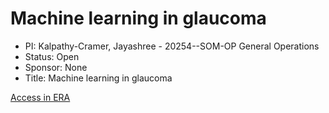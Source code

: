 # Machine learning in glaucoma

* PI: Kalpathy-Cramer, Jayashree - 20254--SOM-OP General Operations
* Status: Open
* Sponsor: None
* Title: Machine learning in glaucoma

[Access in ERA](https://era.cu.edu)

